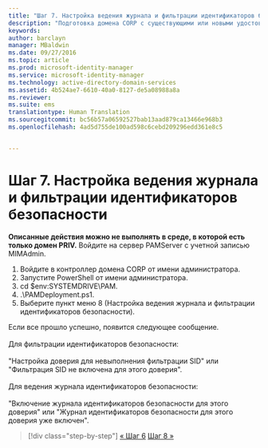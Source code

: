 ```yaml
---
title: "Шаг 7. Настройка ведения журнала и фильтрации идентификаторов безопасности"
description: "Подготовка домена CORP с существующими или новыми удостоверениями, которыми будет управлять диспетчер привилегированных удостоверений, с использованием скриптов"
keywords: 
author: barclayn
manager: MBaldwin
ms.date: 09/27/2016
ms.topic: article
ms.prod: microsoft-identity-manager
ms.service: microsoft-identity-manager
ms.technology: active-directory-domain-services
ms.assetid: 4b524ae7-6610-40a0-8127-de5a08988a8a
ms.reviewer: 
ms.suite: ems
translationtype: Human Translation
ms.sourcegitcommit: bc56b57a06592527bab13aad879ca13466e968b3
ms.openlocfilehash: 4ad5d755de100ad598c6cebd209296edd361e8c5


---
```


# Шаг 7. Настройка ведения журнала и фильтрации идентификаторов безопасности

**Описанные действия можно не выполнять в среде, в которой есть только домен PRIV.** Войдите на сервер PAMServer с учетной записью MIMAdmin.

1. Войдите в контроллер домена CORP от имени администратора.
2. Запустите PowerShell от имени администратора.
3. cd $env:SYSTEMDRIVE\PAM.
4. .\PAMDeployment.ps1.
5. Выберите пункт меню 8 (Настройка ведения журнала и фильтрации идентификаторов безопасности).

Если все прошло успешно, появится следующее сообщение.<br/></br>
Для фильтрации идентификаторов безопасности: <br/></br>
"Настройка доверия для невыполнения фильтрации SID" или "Фильтрация SID не включена для этого доверия". </br></br>
Для ведения журнала идентификаторов безопасности: </br></br>
"Включение журнала идентификаторов безопасности для этого доверия" или "Журнал идентификаторов безопасности для этого доверия уже включен".

>[!div class="step-by-step"]
[« Шаг 6](sp1-step6-setup-pam-trust.md)
[Шаг 8 »](sp1-step8-pam-deployment-verification.md)



<!--HONumber=Oct16_HO1-->


